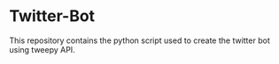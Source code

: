 # Twitter-Bot
This repository contains the python script used to create the twitter bot using tweepy API.
